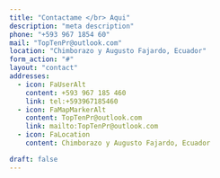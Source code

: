 ```yaml
---
title: "Contactame </br> Aqui"
description: "meta description"
phone: "+593 967 1854 60"
mail: "TopTenPr@outlook.com"
location: "Chimborazo y Augusto Fajardo, Ecuador"
form_action: "#"
layout: "contact"
addresses:
  - icon: FaUserAlt
    content: +593 967 185 460
    link: tel:+593967185460
  - icon: FaMapMarkerAlt
    content: TopTenPr@outlook.com
    link: mailto:TopTenPr@outlook.com
  - icon: FaLocation  
    content: Chimborazo y Augusto Fajardo, Ecuador

draft: false
---
```


